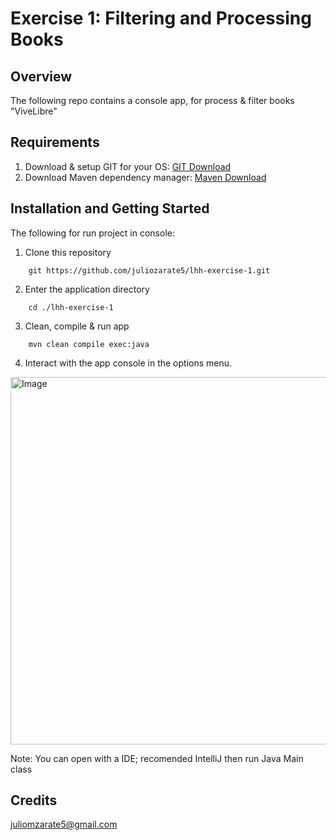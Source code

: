 # Exercise 1: Filtering and Processing Books

## Overview
The following repo contains a console app, for process & filter books "ViveLibre"

## Requirements

1. Download & setup GIT for your OS: [GIT Download](https://git-scm.com/)
3. Download Maven dependency manager: [Maven Download](https://maven.apache.org/download.cgi)

## Installation and Getting Started
The following for run project in console:

1. Clone this repository

```shell
	git https://github.com/juliozarate5/lhh-exercise-1.git
```

2. Enter the application directory

```shell
	cd ./lhh-exercise-1
```

3. Clean, compile & run app

```shell
	mvn clean compile exec:java
```

4. Interact with the app console in the options menu.

<img width="588" alt="Image" src="https://github.com/user-attachments/assets/ea9840fc-9eef-4a2d-b97b-eb1a2ebd56f5" />

Note: You can open with a IDE; recomended IntelliJ then run Java Main class

## Credits

juliomzarate5@gmail.com
